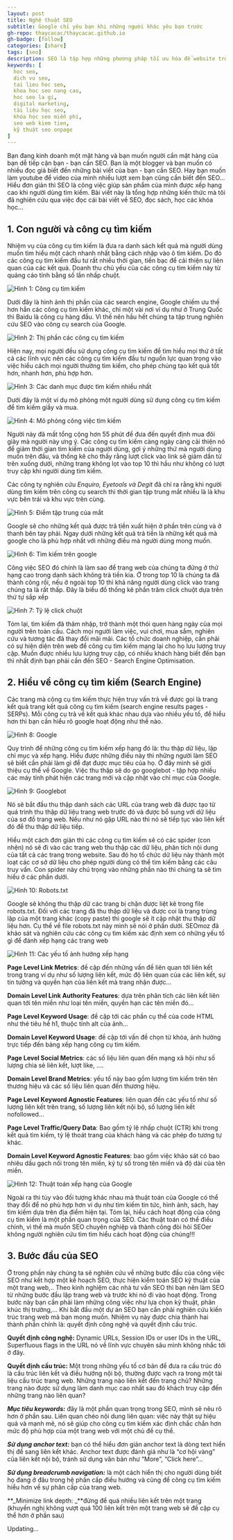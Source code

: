 ```yaml
---
layout: post
title: Nghệ thuật SEO
subtitle: Google chỉ yêu bạn khi những người khác yêu bạn trước
gh-repo: thaycacac/thaycacac.github.io
gh-badge: [follow]
categories: [share]
tags: [seo]
description: SEO là tập hợp những phương pháp tối ưu hóa để website trở nên thân thiện với máy chủ tìm kiếm (Search Engine) từ đó nâng cao thứ hạng website khi người dùng tìm kiếm với các từ khóa liên quan. Bài viết này mình sẽ chia sẻ tất tần tật về kiến thức SEO mà mình đã nghiên cứu.
keywords: [
  hoc seo,
  dich vu seo,
  tai lieu hoc seo,
  khoa hoc seo nang cao,
  hoc seo la gi,
  digital marketing,
  tài liệu học seo,
  khóa học seo miễn phí,
  seo web kiem tien,
  kỹ thuật seo onpage
]
---
```


Bạn đang kinh doanh một mặt hàng và bạn muốn người cần mặt hàng của bạn dễ tiếp cận bạn - bạn cần SEO. Bạn là một blogger và bạn muốn có nhiều đọc giả biết đến những bài viết của bạn - bạn cần SEO. Hay bạn muốn làm youtube để video của mình nhiều lượt xem bạn cũng cần biết đến SEO… Hiểu đơn giản thì SEO là công việc giúp sản phẩm của mình được xếp hạng cao khi người dùng tìm kiếm. Bài viết này là tổng hợp những kiến thức mà tôi đã nghiên cứu qua việc đọc cái bài viết về SEO, đọc sách, học các khóa học…

## 1. Con người và công cụ tìm kiếm

Nhiệm vụ của công cụ tìm kiếm là đưa ra danh sách kết quả mà người dùng muốn tìm hiểu một cách nhanh nhất bằng cách nhập vào ô tìm kiếm. Do đó các công cụ tìm kiếm đầu tư rất nhiều thời gian, tiền bạc để cải thiện sự liên quan của các kết quả. Doanh thu chủ yếu của các công cụ tìm kiếm này từ quảng cáo tính bằng số lần nhấp chuột.

![Hình 1: Công cụ tìm kiếm](/assets/img/cong-cu-tim-kiem.jpg)

Dưới đây là hình ảnh thị phần của các search engine, Google chiếm ưu thế hơn hẳn các công cụ tìm kiếm khác, chỉ một vài nơi ví dụ như ở Trung Quốc thì Baidu là công cụ hàng đầu. Vì thế nên hầu hết chúng ta tập trung nghiên cứu SEO vào công cụ search của Google.

![Hình 2: Thị phần các công cụ tìm kiếm](/assets/img/thi-phan-cong-cu-search.png)

Hiện nay, mọi người đều sử dụng công cụ tìm kiếm để tìm hiểu mọi thứ ở tất cả các lĩnh vực nên các công cụ tìm kiếm đầu tư nguồn lực quan trọng vào việc hiểu cách mọi người thường tìm kiếm, cho phép chúng tạo kết quả tốt hơn, nhanh hơn, phù hợp hơn.

![Hình 3: Các danh mục được tìm kiếm nhiều nhất](/assets/img/danh-muc-tim-kiem.png)

Dưới đây là một ví dụ mô phỏng một người dùng sử dụng công cụ tìm kiếm để tìm kiếm giầy và mua.

![Hình 4: Mô phỏng công việc tìm kiếm](/assets/img/mo-phong-tim-kiem.png)

Người này đã mất tổng cộng hơn 55 phút để đưa đến quyết định mua đôi giày mà người này ưng ý. Các công cụ tìm kiếm càng ngày càng cải thiện nó để giảm thời gian tìm kiếm của người dùng, gợi ý những thứ mà người dùng muốn trên đầu, và thống kê cho thấy rằng lượt click vào link sẽ giảm dần từ trên xuống dưới, những trang không lọt vào top 10 thì hầu như không có lượt truy cập khi người dùng tìm kiếm.

Các công ty nghiên cứu _Enquiro, Eyetools và Degit_ đã chỉ ra rằng khi người dùng tìm kiếm trên công cụ search thì thời gian tập trung mắt nhiều là là khu vực bên trái và khu vực trên cùng.

![Hình 5: Điểm tập trung của mắt](/assets/img/diem-tap-trung-cua-mat.png)

Google sẽ cho những kết quả được trả tiền xuất hiện ở phần trên cùng và ở thanh bên tay phải. Ngay dưới những kết quả trả tiền là những kết quả mà google cho là phù hợp nhất với những điều mà người dùng mong muốn.

![Hình 6: Tìm kiếm trên google](/assets/img/tim-kiem-tren-google.png)

Công việc SEO đó chính là làm sao để trang web của chúng ta đứng ở thứ hạng cao trong danh sách không trả tiền kia. Ở trong top 10 là chúng ta đã thành công rồi, nếu ở ngoài top 10 thì khả năng người dùng click vào trang chúng ta là rất thấp. Đây là biểu đồ thống kê phần trăm click chuột dựa trên thứ tự sắp xếp

![Hình 7: Tỷ lệ click chuột](/assets/img/ty-le-click-chuot.png)

Tóm lại, tìm kiếm đã thâm nhập, trở thành một thói quen hàng ngày của mọi người trên toàn cầu. Cách mọi người làm việc, vui chơi, mua sắm, nghiên cứu và tương tác đã thay đổi mãi mãi. Các tổ chức doanh nghiệp, cần phải có sự hiện diện trên web để công cụ tìm kiếm mạng lại cho họ lưu lượng truy cập. Muốn được nhiều lưu lượng truy cập, có nhiều khách hàng biết đến bạn thì nhất định bạn phải cần đến SEO - Search Engine Optimisation.

## 2. Hiểu về công cụ tìm kiếm (Search Engine)

Các trang mà công cụ tìm kiếm thực hiện truy vấn trả về được gọi là trang kết quả trang kết quả công cụ tìm kiếm (search engine results pages - SERPs). Mỗi công cụ trả về kết quả khác nhau dựa vào nhiều yếu tố, để hiểu hơn thì bạn cần hiểu rõ google hoạt động như thế nào.

![Hình 8: Google](/assets/img/google.jpg)

Quy trình để những công cụ tìm kiếm xếp hạng đó là: thu thập dữ liệu, lập chỉ mục và xếp hạng. Hiểu được những điều này thì những người làm SEO sẽ biết cần phải làm gì để đạt được mục tiêu của họ. Ở đây mình sẽ giới thiệu cụ thể về Google. Việc thu thập sẽ do go googlebot - tập hợp nhiều các máy tính phát hiện các trang mới và cập nhật vào chỉ mục của Google.

![Hình 9: Googlebot](/assets/img/google-bot.png)

Nó sẽ bắt đầu thu thập danh sách các URL của trang web đã được tạo từ quá trình thu thập dữ liệu trang web trước đó và được bổ sung với dữ liệu của sơ đồ trang web. Nếu như nó gặp URL nào thì nó sẽ tiếp tục vào liên kết đó để thu thập dữ liệu tiếp.

Hiểu một cách đơn giản thì các công cụ tìm kiếm sẽ có các spider (con nhện) nó sẽ đi vào các trang web thu thập các dữ liệu, phân tích nội dung của tất cả các trang trong website. Sau đó họ tổ chức dữ liệu này thành một loạt các cơ sở dữ liệu cho phép người dùng có thể tìm kiếm bằng các câu truy vấn. Con spider này chú trọng vào những phần nào thì chúng ta sẽ tìm hiểu ở các phần dưới.

![Hình 10: Robots.txt](/assets/img/robots.txt.png)

Google sẽ không thu thập dữ các trang bị chặn được liệt kê trong file robots.txt. Đối với các trang đã thu thập dữ liệu và được coi là trang trùng lặp của một trang khác (copy paste) thì google sẽ ít cập nhật thu thập dữ liệu hơn. Cụ thể về file robots.txt này mình sẽ nói ở phần dưới.
SEOmoz đã khảo sát và nghiên cứu các công cụ tìm kiếm xác định xem có những yếu tố gì để đánh xếp hạng các trang web

![Hình 11: Các yếu tố ảnh hưởng xếp hạng](/assets/img/seomoz.png)

**Page Level Link Metrics**: đề cập đến những vấn đề liên quan tới liên kết trong trang ví dụ như số lượng liên kết, mức độ liên quan của các liên kết, sự tin tưởng và quyền hạn của liên kết mà trang nhận được…

**Domain Level Link Authority Features**: dựa trên phân tích các liên kết liên quan tới tên miền như loại tên miền, quyền hạn các tên miền đó…

**Page Level Keyword Usage**: đề cập tới các phần cụ thể của code HTML như thẻ tiêu hề h1, thuộc tính alt của ảnh…

**Domain Level Keyword Usage**: đề cập tới vấn đề chọn từ khóa, ảnh hưởng trực tiếp đến bảng xếp hạng công cụ tìm kiếm.

**Page Level Social Metrics**: các số liệu liên quan đến mạng xã hội như số lượng chia sẻ liên kết, lượt like, ....

**Domain Level Brand Metrics**: yếu tố này bao gồm lượng tìm kiếm trên tên thương hiệu và các số liệu liên quan đến thương hiệu.

**Page Level Keyword Agnostic Features**: liên quan đến các yếu tố như số lượng liên kết trên trang, số lượng liên kết nội bộ, số lượng liên kết nofollowed…

**Page Level Traffic/Query Data**: Bao gồm tỷ lệ nhấp chuột (CTR) khi trong kết quả tìm kiếm, tỷ lệ thoát trang của khách hàng và các phép đo tương tự khác.

**Domain Level Keyword Agnostic Features**: bao gồm việc khảo sát có bao nhiêu dấu gạch nối trong tên miền, ký tự số trong tên miền và độ dài của tên miền.

![Hình 12: Thuật toán xếp hạng của Google](/assets/img/thuat-toan-sap-xep-google.png)

Ngoài ra thì tùy vào đối tượng khác nhau mà thuật toán của Google có thể thay đổi để nó phù hợp hơn ví dụ như tìm kiếm tin tức, hình ảnh, sách, hay tìm kiếm dựa trên địa điểm hiện tại.
Tóm lại, hiểu cách hoạt động của công cụ tìm kiếm là một phần quan trọng của SEO. Các thuật toán có thể điều chỉnh, vì thế mà muốn SEO chuyên nghiệp và thành công đòi hỏi SEOer không người nghiên cứu tìm tìm hiểu cách hoạt động của chúng!!!

## 3. Bước đầu của SEO

Ở trong phần này chúng ta sẽ nghiên cứu về những bước đầu của công việc SEO như kết hợp một kế hoạch SEO, thực hiện kiểm toán SEO kỹ thuật của một trang web,..
Theo kinh nghiệm các nhà tư vấn SEO thì bạn nên làm SEO từ những bước đầu lập trang web và trước khi nó đi vào hoạt động. Trong bước này bạn cần phải làm những công việc như lựa chọn kỹ thuật, phân khúc thị trường,...
Khi bắt đầu một dự án SEO bạn cần phải nghiên cứu kiến trúc trang web mà bạn mong muốn. Nhiệm vụ này được chia thành hai thành phần chính là: quyết định công nghệ và quyết định cấu trúc.

**Quyết định công nghệ:** Dynamic URLs, Session IDs or user IDs in the URL, Superfluous flags in the URL nó về lĩnh vực chuyên sâu mình không nhắc tới ở đây.

**Quyết định cấu trúc:** Một trong những yếu tố cơ bản để đưa ra cấu trúc đó là cấu trúc liên kết và điều hướng nội bộ, thường được vạch ra trong một tài liệu cấu trúc trang web. Những trang nào liên kết đến trang chủ? Những trang nào được sử dụng làm danh mục cao nhất sau đó khách truy cập đến những trang nào liên quan?

**_Mục tiêu keywords:_** đây là một phần quan trọng trong SEO, mình sẽ nêu rõ hơn ở phần sau.
Liên quan chéo nội dung liên quan: việc này thật sự hiệu quả và mạnh mẽ, nó sẽ giúp cho công cụ tìm kiếm xác định chắc chắn hơn mức độ phù hợp của một trang web với một chủ đề cụ thể.

**_Sử dụng anchor text:_** bạn có thể hiểu đơn giản anchor text là dòng text hiển thị để sang liên kết khác. Anchor text được đánh giá như là “cơ hội vàng” của liên kết nội bộ, tránh sử dụng văn bản như “More”, “Click here”...

**_Sử dụng breadcrumb navigation:_** là một cách hiển thị cho người dùng biết họ đang ở đâu trong hệ phân cấp điều hướng và cũng để công cụ tìm kiếm hiểu hơn về sự phân cấp của trang web.

**_Minimize link depth: _**đừng để quá nhiều liên kết trên một trang (khuyến nghị không vượt quá 100 liên kết trên một trang web sẽ đề cập cụ thể hơn ở phần sau)

Updating...
